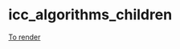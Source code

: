 # icc_algorithms_children
[To render](https://gnab.github.io/remark/remarkise?url=https://raw.githubusercontent.com/FedeMPouzols/icc_algorithms_children/master/icc_algorithms_children.md)

